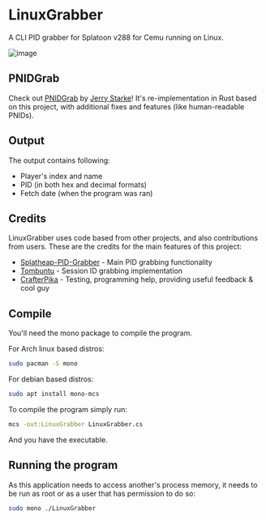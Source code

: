 # LinuxGrabber
A CLI PID grabber for Splatoon v288 for Cemu running on Linux.

![image](preview.png)

## PNIDGrab
Check out [PNIDGrab](https://github.com/JerrySM64/PNIDGrab) by [Jerry Starke](https://github.com/JerrySM64)!
It's re-implementation in Rust based on this project, with additional fixes and features (like human-readable PNIDs).

## Output
The output contains following:
- Player's index and name
- PID (in both hex and decimal formats)
- Fetch date (when the program was ran)

## Credits
LinuxGrabber uses code based from other projects, and also contributions from users. These are the credits for the main features of this project:
- [Splatheap-PID-Grabber](https://github.com/javiig8/Splatheap-PID-Grabber/blob/33166b5d679043f82b451f778b5918be228c88eb/splatheap/Form1.cs#L89) - Main PID grabbing functionality
- [Tombuntu](https://github.com/ReXiSp) - Session ID grabbing implementation
- [CrafterPika](https://github.com/CrafterPika) - Testing, programming help, providing useful feedback & cool guy

## Compile
You'll need the mono package to compile the program. 

For Arch linux based distros:

```bash
sudo pacman -S mono
```

For debian based distros:

```bash
sudo apt install mono-mcs
```

To compile the program simply run:
```bash
mcs -out:LinuxGrabber LinuxGrabber.cs
```

And you have the executable.

## Running the program
As this application needs to access another's process memory, it needs to be run as root or as a user that has permission to do so:

```bash
sudo mono ./LinuxGrabber
```
